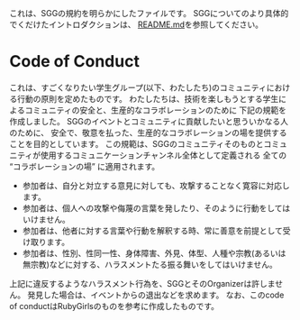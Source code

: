 これは、SGGの規約を明らかにしたファイルです。
SGGについてのより具体的でくだけたイントロダクションは、 [README.md](./README.md)を参照してください。

# Code of Conduct
これは、すごくなりたい学生グループ(以下、わたしたち)のコミュニティにおける行動の原則を定めたものです。
わたしたちは、技術を楽しもうとする学生によるコミュニティの安全と、生産的なコラボレーションのために 下記の規範を作成しました。 SGGのイベントとコミュニティに貢献したいと思ういかなる人のために、 安全で、敬意を払った、生産的なコラボレーションの場を提供することを目的としています。 この規範は、SGGのコミュニティそのものとコミュニティが使用するコミュニケーションチャンネル全体として定義される 全ての “コラボレーションの場” に適用されます。

- 参加者は、自分と対立する意見に対しても、攻撃することなく寛容に対応します。
- 参加者は、個人への攻撃や侮蔑の言葉を発したり、そのように行動をしてはいけません。
- 参加者は、他者に対する言葉や行動を解釈する時、常に善意を前提として受け取ります。
- 参加者は、性別、性同一性、身体障害、外見、体型、人種や宗教(あるいは無宗教)などに対する、ハラスメントたる振る舞いをしてはいけません。

上記に違反するようなハラスメント行為を、SGGとそのOrganizerは許しません。 発見した場合は、イベントからの退出などを求めます。 なお、このcode of conductはRubyGirlsのものを参考に作成したものです。

